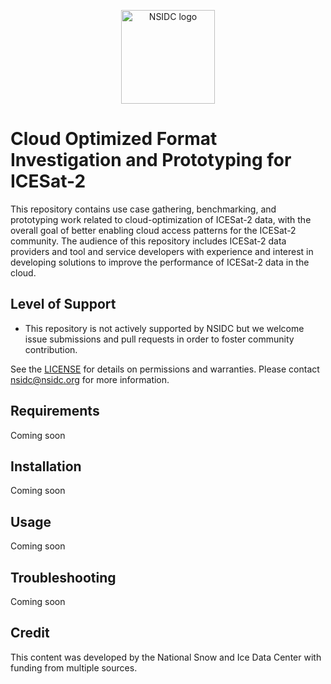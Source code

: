 <p align="center">
  <img alt="NSIDC logo" src="https://nsidc.org/themes/custom/nsidc/logo.svg" width="150" />
</p>


# Cloud Optimized Format Investigation and Prototyping for ICESat-2

This repository contains use case gathering, benchmarking, and prototyping work related to cloud-optimization of ICESat-2 data, with the overall goal of better enabling cloud access patterns for the ICESat-2 community. The audience of this repository includes ICESat-2 data providers and tool and service developers with experience and interest in developing solutions to improve the performance of ICESat-2 data in the cloud. 


## Level of Support

* This repository is not actively supported by NSIDC but we welcome issue submissions and
  pull requests in order to foster community contribution.

See the [LICENSE](LICENSE) for details on permissions and warranties. Please contact
nsidc@nsidc.org for more information.


## Requirements

Coming soon 

## Installation

Coming soon

## Usage

Coming soon

## Troubleshooting

Coming soon 

## Credit

This content was developed by the National Snow and Ice Data Center with funding from
multiple sources.
